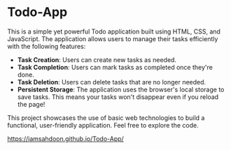 # Todo-App

This is a simple yet powerful Todo application built using HTML, CSS, and JavaScript. The application allows users to manage their tasks efficiently with the following features:

- **Task Creation**: Users can create new tasks as needed.
- **Task Completion**: Users can mark tasks as completed once they're done.
- **Task Deletion**: Users can delete tasks that are no longer needed.
- **Persistent Storage**: The application uses the browser's local storage to save tasks. This means your tasks won't disappear even if you reload the page!

This project showcases the use of basic web technologies to build a functional, user-friendly application. Feel free to explore the code.

https://iamsahdoon.github.io/Todo-App/
